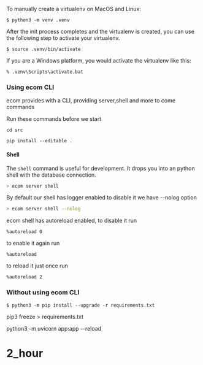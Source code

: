  

To manually create a virtualenv on MacOS and Linux:  
 
```  
$ python3 -m venv .venv
```
 
After the init process completes and the virtualenv is created, you can use the following
step to activate your virtualenv.

```
$ source .venv/bin/activate
```
 
If you are a Windows platform, you would activate the virtualenv like this:

```
% .venv\Scripts\activate.bat  
```

### Using ecom CLI
ecom provides with a CLI, providing server,shell and more to come commands

Run these commands before we start
```
cd src
```
```
pip install --editable .
```

#### Shell

The `shell` command is useful for development. It drops you into an python shell with the database connection.

```bash
> ecom server shell
```

By default our shell has logger enabled to disable it we have --nolog option

```bash
> ecom server shell --nolog
```

ecom shell has autoreload enabled, to disable it run

```
%autoreload 0
```

to enable it again run

```
%autoreload
```

to reload it just once run 

```
%autoreload 2
```


### Without using ecom CLI

```
$ python3 -m pip install --upgrade -r requirements.txt
```

pip3 freeze > requirements.txt

python3 -m uvicorn app:app --reload
# 2_hour
